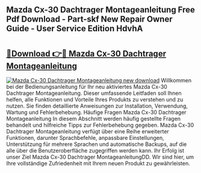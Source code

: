 ## Mazda Cx-30 Dachtrager Montageanleitung Free Pdf Download - Part-skf New Repair Owner Guide - User Service Edition HdvhA

# <h2><a href="http://df6pc9.blite.top/?on=Mazda+Cx-30+Dachtrager+Montageanleitung">🔗Download 👉🔴 Mazda Cx-30 Dachtrager Montageanleitung</a></h2>

[![Mazda Cx-30 Dachtrager Montageanleitung new download](https://i.imgur.com/lujVjoI.png)](http://df6pc9.blite.top/?on=Mazda+Cx-30+Dachtrager+Montageanleitung)
Willkommen bei der Bedienungsanleitung für Ihr neu aktiviertes Mazda Cx-30 Dachtrager Montageanleitung. Dieser umfassende Leitfaden soll Ihnen helfen, alle Funktionen und Vorteile Ihres Produkts zu verstehen und zu nutzen. Sie finden detaillierte Anweisungen zur Installation, Verwendung, Wartung und Fehlerbehebung. Häufige Fragen Mazda Cx-30 Dachtrager Montageanleitung In diesem Abschnitt werden häufig gestellte Fragen behandelt und hilfreiche Tipps zur Fehlerbehebung gegeben. Mazda Cx-30 Dachtrager Montageanleitung verfügt über eine Reihe erweiterter Funktionen, darunter Sprachbefehle, anpassbare Einstellungen, Unterstützung für mehrere Sprachen und automatische Backups, auf die alle über die Benutzeroberfläche zugegriffen werden kann. Ihr Erfolg ist unser Ziel Mazda Cx-30 Dachtrager MontageanleitungDD. Wir sind hier, um Ihre vollständige Zufriedenheit mit Ihrem neuen Produkt zu gewährleisten.
